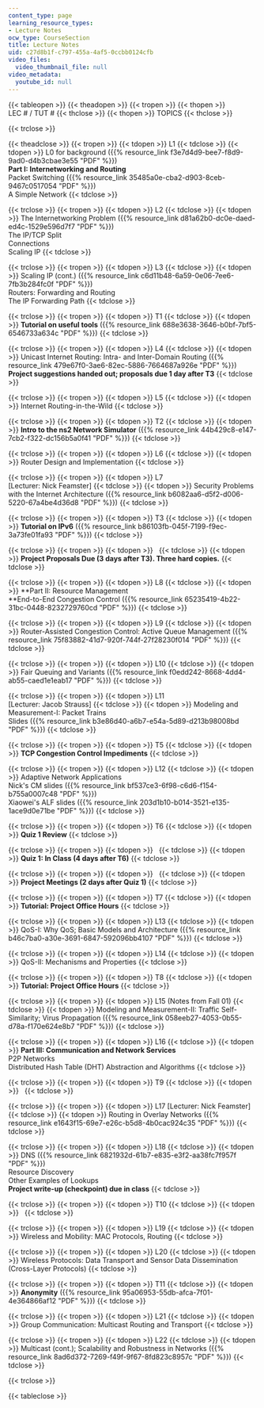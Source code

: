 ```yaml
---
content_type: page
learning_resource_types:
- Lecture Notes
ocw_type: CourseSection
title: Lecture Notes
uid: c27d8b1f-c797-455a-4af5-0ccbb0124cfb
video_files:
  video_thumbnail_file: null
video_metadata:
  youtube_id: null
---
```


{{< tableopen >}}
{{< theadopen >}}
{{< tropen >}}
{{< thopen >}}
LEC # / TUT #
{{< thclose >}}
{{< thopen >}}
TOPICS
{{< thclose >}}

{{< trclose >}}

{{< theadclose >}}
{{< tropen >}}
{{< tdopen >}}
L1
{{< tdclose >}}
{{< tdopen >}}
L0 for background ({{% resource_link f3e7d4d9-bee7-f8d9-9ad0-d4b3cbae3e55 "PDF" %}})  
**Part I: Internetworking and Routing**  
Packet Switching ({{% resource_link 35485a0e-cba2-d903-8ceb-9467c0517054 "PDF" %}})  
A Simple Network
{{< tdclose >}}

{{< trclose >}}
{{< tropen >}}
{{< tdopen >}}
L2
{{< tdclose >}}
{{< tdopen >}}
The Internetworking Problem ({{% resource_link d81a62b0-dc0e-daed-ed4c-1529e596d7f7 "PDF" %}})  
The IP/TCP Split  
Connections  
Scaling IP
{{< tdclose >}}

{{< trclose >}}
{{< tropen >}}
{{< tdopen >}}
L3
{{< tdclose >}}
{{< tdopen >}}
Scaling IP (cont.) ({{% resource_link c6d11b48-6a59-0e06-7ee6-7fb3b284fc0f "PDF" %}})  
Routers: Forwarding and Routing  
The IP Forwarding Path
{{< tdclose >}}

{{< trclose >}}
{{< tropen >}}
{{< tdopen >}}
T1
{{< tdclose >}}
{{< tdopen >}}
**Tutorial on useful tools** ({{% resource_link 688e3638-3646-b0bf-7bf5-6546733a634c "PDF" %}})
{{< tdclose >}}

{{< trclose >}}
{{< tropen >}}
{{< tdopen >}}
L4
{{< tdclose >}}
{{< tdopen >}}
Unicast Internet Routing: Intra- and Inter-Domain Routing ({{% resource_link 479e67f0-3ae6-82ec-5886-7664687a926e "PDF" %}})  
**Project suggestions handed out; proposals due 1 day after T3**
{{< tdclose >}}

{{< trclose >}}
{{< tropen >}}
{{< tdopen >}}
L5
{{< tdclose >}}
{{< tdopen >}}
Internet Routing-in-the-Wild
{{< tdclose >}}

{{< trclose >}}
{{< tropen >}}
{{< tdopen >}}
T2
{{< tdclose >}}
{{< tdopen >}}
**Intro to the ns2 Network Simulator** ({{% resource_link 44b429c8-e147-7cb2-f322-dc156b5a0f41 "PDF" %}})
{{< tdclose >}}

{{< trclose >}}
{{< tropen >}}
{{< tdopen >}}
L6
{{< tdclose >}}
{{< tdopen >}}
Router Design and Implementation
{{< tdclose >}}

{{< trclose >}}
{{< tropen >}}
{{< tdopen >}}
L7  
\[Lecturer: Nick Feamster\]
{{< tdclose >}}
{{< tdopen >}}
Security Problems with the Internet Architecture ({{% resource_link b6082aa6-d5f2-d006-5220-67a4be4d36d8 "PDF" %}})
{{< tdclose >}}

{{< trclose >}}
{{< tropen >}}
{{< tdopen >}}
T3
{{< tdclose >}}
{{< tdopen >}}
**Tutorial on IPv6** ({{% resource_link b86103fb-045f-7199-f9ec-3a73fe01fa93 "PDF" %}})
{{< tdclose >}}

{{< trclose >}}
{{< tropen >}}
{{< tdopen >}}
 
{{< tdclose >}}
{{< tdopen >}}
**Project Proposals Due (3 days after T3). Three hard copies.**
{{< tdclose >}}

{{< trclose >}}
{{< tropen >}}
{{< tdopen >}}
L8
{{< tdclose >}}
{{< tdopen >}}
**Part II: Resource Management  
**End-to-End Congestion Control ({{% resource_link 65235419-4b22-31bc-0448-8232729760cd "PDF" %}})
{{< tdclose >}}

{{< trclose >}}
{{< tropen >}}
{{< tdopen >}}
L9
{{< tdclose >}}
{{< tdopen >}}
Router-Assisted Congestion Control: Active Queue Management ({{% resource_link 75f83882-41d7-920f-744f-27f28230f014 "PDF" %}})
{{< tdclose >}}

{{< trclose >}}
{{< tropen >}}
{{< tdopen >}}
L10
{{< tdclose >}}
{{< tdopen >}}
Fair Queuing and Variants ({{% resource_link f0edd242-8668-4dd4-ab55-caed1e1eab17 "PDF" %}})
{{< tdclose >}}

{{< trclose >}}
{{< tropen >}}
{{< tdopen >}}
L11  
\[Lecturer: Jacob Strauss\]
{{< tdclose >}}
{{< tdopen >}}
Modeling and Measurement-I: Packet Trains  
Slides ({{% resource_link b3e86d40-a6b7-e54a-5d89-d213b98008bd "PDF" %}})
{{< tdclose >}}

{{< trclose >}}
{{< tropen >}}
{{< tdopen >}}
T5
{{< tdclose >}}
{{< tdopen >}}
**TCP Congestion Control Impediments**
{{< tdclose >}}

{{< trclose >}}
{{< tropen >}}
{{< tdopen >}}
L12
{{< tdclose >}}
{{< tdopen >}}
Adaptive Network Applications  
Nick's CM slides ({{% resource_link bf537ce3-6f98-c6d6-f154-b755a0007c48 "PDF" %}})  
Xiaowei's ALF slides ({{% resource_link 203d1b10-b014-3521-e135-1ace9d0e71be "PDF" %}})
{{< tdclose >}}

{{< trclose >}}
{{< tropen >}}
{{< tdopen >}}
T6
{{< tdclose >}}
{{< tdopen >}}
**Quiz 1 Review**
{{< tdclose >}}

{{< trclose >}}
{{< tropen >}}
{{< tdopen >}}
 
{{< tdclose >}}
{{< tdopen >}}
**Quiz 1: In Class (4 days after T6)**
{{< tdclose >}}

{{< trclose >}}
{{< tropen >}}
{{< tdopen >}}
 
{{< tdclose >}}
{{< tdopen >}}
**Project Meetings (2 days after Quiz 1)**
{{< tdclose >}}

{{< trclose >}}
{{< tropen >}}
{{< tdopen >}}
T7
{{< tdclose >}}
{{< tdopen >}}
**Tutorial: Project Office Hours**
{{< tdclose >}}

{{< trclose >}}
{{< tropen >}}
{{< tdopen >}}
L13
{{< tdclose >}}
{{< tdopen >}}
QoS-I: Why QoS; Basic Models and Architecture ({{% resource_link b46c7ba0-a30e-3691-6847-592096bb4107 "PDF" %}})
{{< tdclose >}}

{{< trclose >}}
{{< tropen >}}
{{< tdopen >}}
L14
{{< tdclose >}}
{{< tdopen >}}
QoS-II: Mechanisms and Properties
{{< tdclose >}}

{{< trclose >}}
{{< tropen >}}
{{< tdopen >}}
T8
{{< tdclose >}}
{{< tdopen >}}
**Tutorial: Project Office Hours**
{{< tdclose >}}

{{< trclose >}}
{{< tropen >}}
{{< tdopen >}}
L15 (Notes from Fall 01)
{{< tdclose >}}
{{< tdopen >}}
Modeling and Measurement-II: Traffic Self-Similarity; Virus Propagation ({{% resource_link 058eeb27-4053-0b55-d78a-f170e624e8b7 "PDF" %}})
{{< tdclose >}}

{{< trclose >}}
{{< tropen >}}
{{< tdopen >}}
L16
{{< tdclose >}}
{{< tdopen >}}
**Part III: Communication and Network Services**  
P2P Networks  
Distributed Hash Table (DHT) Abstraction and Algorithms
{{< tdclose >}}

{{< trclose >}}
{{< tropen >}}
{{< tdopen >}}
T9
{{< tdclose >}}
{{< tdopen >}}
 
{{< tdclose >}}

{{< trclose >}}
{{< tropen >}}
{{< tdopen >}}
L17 \[Lecturer: Nick Feamster\]
{{< tdclose >}}
{{< tdopen >}}
Routing in Overlay Networks ({{% resource_link e1643f15-69e7-e26c-b5d8-4b0cac924c35 "PDF" %}})
{{< tdclose >}}

{{< trclose >}}
{{< tropen >}}
{{< tdopen >}}
L18
{{< tdclose >}}
{{< tdopen >}}
DNS ({{% resource_link 6821932d-61b7-e835-e3f2-aa38fc7f957f "PDF" %}})  
Resource Discovery  
Other Examples of Lookups  
**Project write-up (checkpoint) due in class**
{{< tdclose >}}

{{< trclose >}}
{{< tropen >}}
{{< tdopen >}}
T10
{{< tdclose >}}
{{< tdopen >}}
 
{{< tdclose >}}

{{< trclose >}}
{{< tropen >}}
{{< tdopen >}}
L19
{{< tdclose >}}
{{< tdopen >}}
Wireless and Mobility: MAC Protocols, Routing
{{< tdclose >}}

{{< trclose >}}
{{< tropen >}}
{{< tdopen >}}
L20
{{< tdclose >}}
{{< tdopen >}}
Wireless Protocols: Data Transport and Sensor Data Dissemination (Cross-Layer Protocols)
{{< tdclose >}}

{{< trclose >}}
{{< tropen >}}
{{< tdopen >}}
T11
{{< tdclose >}}
{{< tdopen >}}
**Anonymity** ({{% resource_link 95a06953-55db-afca-7f01-4e364866af12 "PDF" %}})
{{< tdclose >}}

{{< trclose >}}
{{< tropen >}}
{{< tdopen >}}
L21
{{< tdclose >}}
{{< tdopen >}}
Group Communication: Multicast Routing and Transport
{{< tdclose >}}

{{< trclose >}}
{{< tropen >}}
{{< tdopen >}}
L22
{{< tdclose >}}
{{< tdopen >}}
Multicast (cont.); Scalability and Robustness in Networks ({{% resource_link 8ad6d372-7269-f49f-9f67-8fd823c8957c "PDF" %}})
{{< tdclose >}}

{{< trclose >}}

{{< tableclose >}}